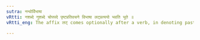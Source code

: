 ```yaml
---
sutra: नन्वोर्विभाषा
vRtti: नशब्दे नुशब्दे चोपपदे पृष्टप्रतिवचने विभाषा लट्प्रत्ययो भवति भूते ॥
vRtti_eng: The affix लट् comes optionally after a verb, in denoting past time, in reply to an interrogation, when the words न 'not' and नु 'what of that' are in connection with it.

---
```

